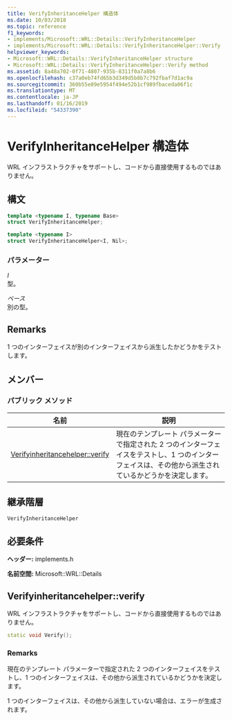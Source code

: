 ```yaml
---
title: VerifyInheritanceHelper 構造体
ms.date: 10/03/2018
ms.topic: reference
f1_keywords:
- implements/Microsoft::WRL::Details::VerifyInheritanceHelper
- implements/Microsoft::WRL::Details::VerifyInheritanceHelper::Verify
helpviewer_keywords:
- Microsoft::WRL::Details::VerifyInheritanceHelper structure
- Microsoft::WRL::Details::VerifyInheritanceHelper::Verify method
ms.assetid: 8a48a702-0f71-4807-935b-8311f0a7a8b6
ms.openlocfilehash: c37a0eb74fd65b3d349d5b8b7c792fbaf7d1ac9a
ms.sourcegitcommit: 360b55e89e5954f494e52b1cf989fbaceda06f1c
ms.translationtype: MT
ms.contentlocale: ja-JP
ms.lasthandoff: 01/16/2019
ms.locfileid: "54337390"
---
```

# <a name="verifyinheritancehelper-structure"></a>VerifyInheritanceHelper 構造体

WRL インフラストラクチャをサポートし、コードから直接使用するものではありません。

## <a name="syntax"></a>構文

```cpp
template <typename I, typename Base>
struct VerifyInheritanceHelper;

template <typename I>
struct VerifyInheritanceHelper<I, Nil>;
```

### <a name="parameters"></a>パラメーター

*I*<br/>
型。

*ベース*<br/>
別の型。

## <a name="remarks"></a>Remarks

1 つのインターフェイスが別のインターフェイスから派生したかどうかをテストします。

## <a name="members"></a>メンバー

### <a name="public-methods"></a>パブリック メソッド

名前                                       | 説明
------------------------------------------ | -------------------------------------------------------------------------------------------------------------------------------------
[Verifyinheritancehelper::verify](#verify) | 現在のテンプレート パラメーターで指定された 2 つのインターフェイスをテストし、1 つのインターフェイスは、その他から派生されているかどうかを決定します。

## <a name="inheritance-hierarchy"></a>継承階層

`VerifyInheritanceHelper`

## <a name="requirements"></a>必要条件

**ヘッダー:** implements.h

**名前空間:** Microsoft::WRL::Details

## <a name="verify"></a>Verifyinheritancehelper::verify

WRL インフラストラクチャをサポートし、コードから直接使用するものではありません。

```cpp
static void Verify();
```

### <a name="remarks"></a>Remarks

現在のテンプレート パラメーターで指定された 2 つのインターフェイスをテストし、1 つのインターフェイスは、その他から派生されているかどうかを決定します。

1 つのインターフェイスは、その他から派生していない場合は、エラーが生成されます。
